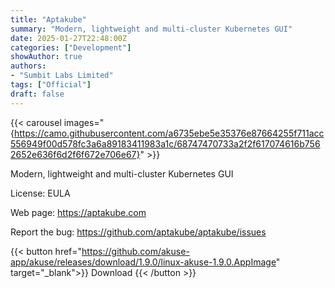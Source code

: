 ```yaml
---
title: "Aptakube"
summary: "Modern, lightweight and multi-cluster Kubernetes GUI"
date: 2025-01-27T22:48:00Z
categories: ["Development"]
showAuthor: true
authors:
- "Sumbit Labs Limited"
tags: ["Official"]
draft: false
---
```

{{< carousel images="{https://camo.githubusercontent.com/a6735ebe5e35376e87664255f711acc556949f00d578fc3a6a89183411983a1c/68747470733a2f2f617074616b7562652e636f6d2f6f672e706e67}" >}}

Modern, lightweight and multi-cluster Kubernetes GUI

License: EULA

Web page: <https://aptakube.com>

Report the bug: <https://github.com/aptakube/aptakube/issues>  

{{< button href="https://github.com/akuse-app/akuse/releases/download/1.9.0/linux-akuse-1.9.0.AppImage" target="_blank">}}
Download
{{< /button >}}